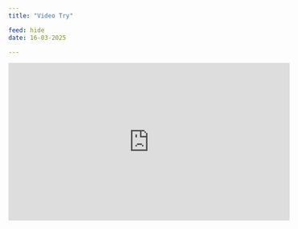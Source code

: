 ```yaml
---
title: "Video Try"

feed: hide
date: 16-03-2025

---
```


<iframe width="560" height="315" src="https://www.youtube.com/embed/VKDa227lMr0" frameborder="0" allowfullscreen></iframe>